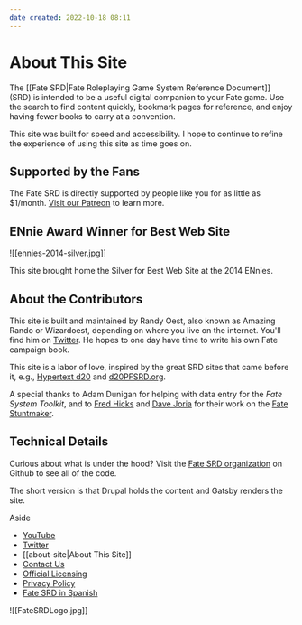 ```yaml
---
date created: 2022-10-18 08:11
---
```


# About This Site

The [[Fate SRD|Fate Roleplaying Game System Reference Document]] (SRD) is intended to be a useful digital companion to your Fate game. Use the search to find content quickly, bookmark pages for reference, and enjoy having fewer books to carry at a convention.

This site was built for speed and accessibility. I hope to continue to refine the experience of using this site as time goes on.

## Supported by the Fans

The Fate SRD is directly supported by people like you for as little as $1/month. [Visit our Patreon](https://www.patreon.com/fate_srd) to learn more.

## ENnie Award Winner for Best Web Site

![[ennies-2014-silver.jpg]]

This site brought home the Silver for Best Web Site at the 2014 ENnies.

## About the Contributors

This site is built and maintained by Randy Oest, also known as Amazing Rando or Wizardoest, depending on where you live on the internet. You'll find him on [Twitter](https://twitter.com/amazingrando.html). He hopes to one day have time to write his own Fate campaign book.

This site is a labor of love, inspired by the great SRD sites that came before it, e.g., [Hypertext d20](http://www.d20srd.org/index.htm) and [d20PFSRD.org](http://www.d20pfsrd.com/home).

A special thanks to Adam Dunigan for helping with data entry for the _Fate System Toolkit_, and to [Fred Hicks](https://twitter.com/fredhicks.html) and [Dave
Joria](https://twitter.com/DaveJoria.html) for their work on the
[Fate Stuntmaker](https://fate-srd.com/stunt-maker/).

## Technical Details

Curious about what is under the hood? Visit the [Fate SRD organization](https://github.com/fate-srd) on Github to see all of the code.

The short version is that Drupal holds the content and Gatsby renders
the site.

Aside

- [YouTube](https://www.youtube.com/FateSRD.html)
- [Twitter](https://twitter.com/Fate_SRD.html)
- [[about-site|About This Site]]
- [Contact Us](../contact-us/index.html)
- [Official   Licensing](../official-licensing-fate/index.html)
- [Privacy Policy](../privacy-policy/index.html)
- [Fate SRD in  Spanish](https://fate.1d12monos.com/index.html)

![[FateSRDLogo.jpg]]
